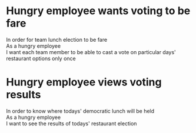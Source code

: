 # Hungry employee wants voting to be fare

In order for team lunch election to be fare  
As a hungry employee  
I want each team member to be able to cast a vote on particular days' restaurant options only once   

# Hungry employee views voting results

In  order to know where todays' democratic lunch will be held  
As a hungry employee  
I want to see the results of todays' restaurant election  

